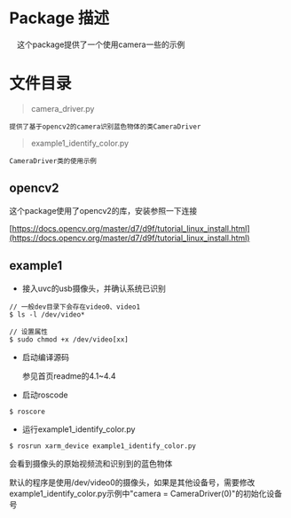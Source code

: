 # Package 描述
&ensp;&ensp;这个package提供了一个使用camera一些的示例
&ensp;

# 文件目录

> camera_driver.py

```
提供了基于opencv2的camera识别蓝色物体的类CameraDriver
```

> example1_identify_color.py

```
CameraDriver类的使用示例
```

## opencv2

这个package使用了opencv2的库，安装参照一下连接

[https://docs.opencv.org/master/d7/d9f/tutorial_linux_install.html](https://docs.opencv.org/master/d7/d9f/tutorial_linux_install.html)

## example1

* 接入uvc的usb摄像头，并确认系统已识别

```
// 一般dev目录下会存在video0、video1
$ ls -l /dev/video*

// 设置属性
$ sudo chmod +x /dev/video[xx]
```



* 启动编译源码

  参见首页readme的4.1~4.4

* 启动roscode

```
$ roscore
```

* 运行example1_identify_color.py

```
$ rosrun xarm_device example1_identify_color.py
```

会看到摄像头的原始视频流和识别到的蓝色物体

默认的程序是使用/dev/video0的摄像头，如果是其他设备号，需要修改example1_identify_color.py示例中"camera = CameraDriver(0)"的初始化设备号